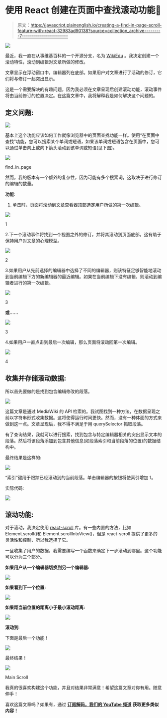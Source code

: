 # 使用 React 创建在页面中查找滚动功能🤘

> 原文：<https://javascript.plainenglish.io/creating-a-find-in-page-scroll-feature-with-react-32983ad90138?source=collection_archive---------7----------------------->

![](img/e37115bc345b18126c9cc95c495b4a47.png)

最近，我一直在从事维基百科的一个开源分支，名为 [WikiEdu](https://wikiedu.org/) 。我决定创建一个滚动特性，滚动到编辑对文章所做的修改。

文章显示在浮动窗口中，编辑器列在底部。如果用户对文章进行了活动的修订，它们将与修订一起突出显示。

这是一个需要解决的有趣问题，因为我必须在文章呈现后创建滚动功能，滚动事件将由当前修订的位置决定。在这篇文章中，我将解释我是如何解决这个问题的。

## **定义问题:**

![](img/5da0a3c5c4b4d1dc8e1dd26424023c02.png)

基本上这个功能应该如何工作就像浏览器中的页面查找功能一样。使用“在页面中查找”功能，您可以搜索某个单词或短语，如果该单词或短语包含在页面中，您可以通过单击向上或向下箭头滚动到该单词或短语(见下图)。

![](img/209bf37e28b9e8e1a7ca6fc9b8df2a38.png)

find_in_page

然而，我的版本有一个额外的复杂性，因为可能有多个搜索词，这取决于进行修订的编辑的数量。

**功能**:

1.  单击时，页面将滚动到文章查看器顶部选定用户所做的第一次编辑。

![](img/4e7becb7c7b594ab161b525572c4a080.png)

1

2.下一个滚动事件将找到一个视图之外的修订，并将其滚动到页面底部。这有助于保持用户对文章的心理模型。

![](img/0fa242a4086b76cb488000f51274d77f.png)

2

3.如果用户从先前选择的编辑器中选择了不同的编辑器，则该特征足够智能地滚动到当前编辑下方的新编辑器的最近编辑。如果在当前编辑下没有编辑，则滚动到编辑者进行的第一次编辑。

![](img/ddc94f2dcc6da15d49f5b174ab922a0b.png)

3

**或……**

![](img/ae9db9954d900d8c4f556d16b17967fe.png)

3

4.如果用户一直点击到最后一次编辑，那么页面将滚动回第一次编辑。

![](img/3ac5c32a884010810ea3b2452f5a2625.png)

4

## **收集并存储滚动数据:**

所以首先要做的是找到包含编辑修改的段落。

![](img/85adb06bbe19d3fb328b06b71f9b50f1.png)

这篇文章是通过 MediaWiki 的 API 检索的。我试图找到一种方法，在数据呈现之前以字符串形式收集数据。这将使得运行时间更快。然而，没有一种体面的方式来做到这一点。文章呈现后，我不得不满足于用 querySelector 抓取段落。

有了查询结果，我就可以进行搜索，找到包含与特定编辑器相关的突出显示文本的段落。然后将该段落添加到包含其他信息(如段落索引和当前段落的位置)的数据结构中。

最终结果是这样的:

![](img/e984779561002caabf2217a0b8fc8978.png)

“索引”键用于跟踪已经滚动到的当前段落。单击编辑器的按钮将使索引增加 1。

实际代码:

![](img/1858886ee6e0984437687a8f5167ef87.png)

## **滚动功能:**

对于滚动，我决定使用 [react-scroll](https://www.npmjs.com/package/react-scroll) 库。有一些内置的方法，比如 Element.scroll()和 Element.scrollIntoView()，但是 react-scroll 提供了更多的灵活性和控制，所以我选择了它。

一旦收集了用户的数据，我需要编写一个函数来确定下一步滚动到哪里。这个功能可以分为三个部分。

**如果用户从一个编辑器切换到另一个编辑器:**

![](img/80b051588253226c5885d3ff07f70cf4.png)

**如果看到下一个位置:**

![](img/8033f7cc6f04da67423c0655842df193.png)

**如果距当前位置的距离小于最小滚动距离:**

![](img/d6037aec0c4bf816c63e6f165a8638d3.png)

**滚动到**:

下面是最后一个功能！

![](img/fc3e5728037464e4512490cc6b369ffd.png)

最终结果！

![](img/286304150e64c14aeed48cada8f17fb6.png)

Main Scroll

我真的很喜欢构建这个功能，并且对结果非常满意！希望这篇文章对你有用。随意伸手！

喜欢这篇文章吗？如果有，通过 [**订阅解码，我们的 YouTube 频道**](https://www.youtube.com/channel/UCtipWUghju290NWcn8jhyAw) **获取更多类似内容！**